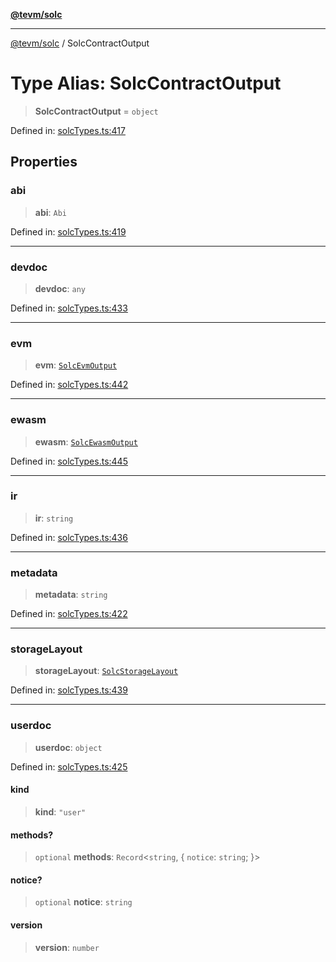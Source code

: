 [**@tevm/solc**](../README.md)

***

[@tevm/solc](../globals.md) / SolcContractOutput

# Type Alias: SolcContractOutput

> **SolcContractOutput** = `object`

Defined in: [solcTypes.ts:417](https://github.com/evmts/compiler/blob/main/packages/solc/src/solcTypes.ts#L417)

## Properties

### abi

> **abi**: `Abi`

Defined in: [solcTypes.ts:419](https://github.com/evmts/compiler/blob/main/packages/solc/src/solcTypes.ts#L419)

***

### devdoc

> **devdoc**: `any`

Defined in: [solcTypes.ts:433](https://github.com/evmts/compiler/blob/main/packages/solc/src/solcTypes.ts#L433)

***

### evm

> **evm**: [`SolcEvmOutput`](SolcEvmOutput.md)

Defined in: [solcTypes.ts:442](https://github.com/evmts/compiler/blob/main/packages/solc/src/solcTypes.ts#L442)

***

### ewasm

> **ewasm**: [`SolcEwasmOutput`](SolcEwasmOutput.md)

Defined in: [solcTypes.ts:445](https://github.com/evmts/compiler/blob/main/packages/solc/src/solcTypes.ts#L445)

***

### ir

> **ir**: `string`

Defined in: [solcTypes.ts:436](https://github.com/evmts/compiler/blob/main/packages/solc/src/solcTypes.ts#L436)

***

### metadata

> **metadata**: `string`

Defined in: [solcTypes.ts:422](https://github.com/evmts/compiler/blob/main/packages/solc/src/solcTypes.ts#L422)

***

### storageLayout

> **storageLayout**: [`SolcStorageLayout`](SolcStorageLayout.md)

Defined in: [solcTypes.ts:439](https://github.com/evmts/compiler/blob/main/packages/solc/src/solcTypes.ts#L439)

***

### userdoc

> **userdoc**: `object`

Defined in: [solcTypes.ts:425](https://github.com/evmts/compiler/blob/main/packages/solc/src/solcTypes.ts#L425)

#### kind

> **kind**: `"user"`

#### methods?

> `optional` **methods**: `Record`\<`string`, \{ `notice`: `string`; \}\>

#### notice?

> `optional` **notice**: `string`

#### version

> **version**: `number`
